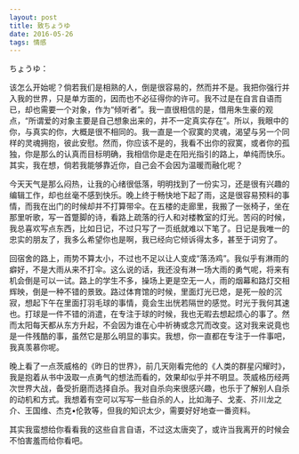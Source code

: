 ```yaml
---
layout: post
title: 致ちょうゆ
date: 2016-05-26
tags: 情感
---
```


ちょうゆ：
  
该怎么开始呢？倘若我们是相熟的人，倒是很容易的，然而并不是。我把你强行并入我的世界，只是单方面的，因而也不必征得你的许可。我不过是在自言自语而已，却也需要一个对象，作为“倾听者”。我一直很相信的是，借用朱生豪的观点，“所谓爱的对象主要是自己想象出来的，并不一定真实存在”。所以，我眼中的你，与真实的你，大概是很不相同的。我一直是一个寂寞的灵魂，渴望与另一个同样的灵魂拥抱，彼此安慰。然而，你应该不是的，我看不出你的寂寞，或者你的孤独，你是那么的认真而目标明确，我相信你是走在阳光指引的路上，单纯而快乐。其实，我在想，倘若我能够靠近你，自己会不会因为温暖而融化呢？

今天天气是那么闷热，让我的心绪很低落，明明找到了一份实习，还是很有兴趣的编辑工作，却也丝毫不感到快乐。晚上终于畅快地下起了雨，这是很容易预料的事情，而我在出门的时候却并不打算带伞。在五楼的走廊里，我搬了一张椅子，坐在那里听歌，写一首蹩脚的诗，看路上疏落的行人和对楼教室的灯光。苦闷的时候，我总喜欢写点东西，比如日记，不过只写了一页纸就难以下笔了。日记是我唯一的忠实的朋友了，我多么希望你也是啊，我已经向它倾诉得太多，甚至于词穷了。

回宿舍的路上，雨势不算太小，不过也不足以让人变成“落汤鸡”。我似乎有淋雨的癖好，不是大雨从来不打伞。这么说的话，我还没有淋一场大雨的勇气呢，将来有机会倒是可以一试。路上的学生不多，操场上更是空无一人，雨的烟幕和路灯交相辉映，倒是一种不错的景致。路过体育馆的时候，里面灯光已熄，是死一般的沉寂，想起下午在里面打羽毛球的事情，竟会生出恍若隔世的感觉。时光于我何其速也。打球是一件不错的消遣，在专注于球的时候，我也无暇去想起烦心的事了。然而太阳每天都从东方升起，不会因为谁在心中祈祷或念咒而改变。这对我来说竟也是一件残酷的事，虽然它是那么明显的事实。我想，你一直都在专注于一件事吧，我真羡慕你呢。

晚上看了一点茨威格的《昨日的世界》，前几天刚看完他的《人类的群星闪耀时》，我是抱着从书中汲取一点勇气的想法而看的，效果却似乎并不明显。茨威格历经两次世界大战，备受折磨而选择自杀。我对自杀向来很感兴趣，也乐于了解别人自杀的动机和方式。我想着有空可以写写一些自杀的人，比如海子、戈麦、芥川龙之介、王国维、杰克•伦敦等，但我的知识太少，需要好好地查一番资料。

其实我蛮想给你看看我的这些自言自语，不过这太唐突了，或许当我离开的时候会不怕害羞而给你看吧。